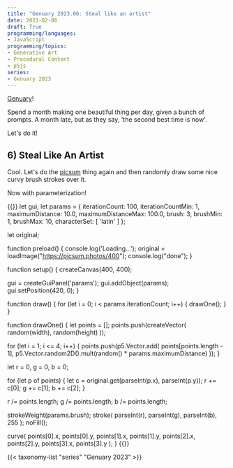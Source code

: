 ```yaml
---
title: "Genuary 2023.06: Steal like an artist"
date: 2023-02-06
draft: True
programming/languages:
- JavaScript
programming/topics:
- Generative Art
- Procedural Content
- p5js
series:
- Genuary 2023
---
```

[Genuary](https://genuary.art/)! 

Spend a month making one beautiful thing per day, given a bunch of prompts. A month late, but as they say, 'the second best time is now'.  

Let's do it!

## 6) Steal Like An Artist

<!--more-->

Cool. Let's do the [picsum](https://picsum.photos/) thing again and then randomly draw some nice curvy brush strokes over it. 

Now with parameterization!

{{<p5js width="600" height="420">}}
let gui;
let params = {
  iterationCount: 100, iterationCountMin: 1,
  maximumDistance: 10.0, maximumDistanceMax: 100.0,
  brush: 3, brushMin: 1, brushMax: 10,
  characterSet: [
    'latin'
  ]
};

let original;

function preload() {
  console.log('Loading...');
  original = loadImage("https://picsum.photos/400");
  console.log("done");
}

function setup() {
  createCanvas(400, 400);

  gui = createGuiPanel('params');
  gui.addObject(params);
  gui.setPosition(420, 0);
}

function draw() {
  for (let i = 0; i < params.iterationCount; i++) {
    drawOne();
  }
}

function drawOne() {
  let points = [];
  points.push(createVector(
    random(width),
    random(height)
  ));
  
  for (let i = 1; i <= 4; i++) {
    points.push(p5.Vector.add(
      points[points.length - 1],
      p5.Vector.random2D().mult(random() * params.maximumDistance)
    ));
  }
  
  let r = 0, g = 0, b = 0;
  
  for (let p of points) {
    let c = original.get(parseInt(p.x), parseInt(p.y));
    r += c[0];
    g += c[1];
    b += c[2];
  }
  
  r /= points.length;
  g /= points.length;
  b /= points.length;
  
  strokeWeight(params.brush);
  stroke(
    parseInt(r),
    parseInt(g),
    parseInt(b),
    255
  );
  noFill();
  
  curve(
    points[0].x, points[0].y,
    points[1].x, points[1].y,
    points[2].x, points[2].y,
    points[3].x, points[3].y
  );
}
{{</p5js>}}



{{< taxonomy-list "series" "Genuary 2023" >}}
